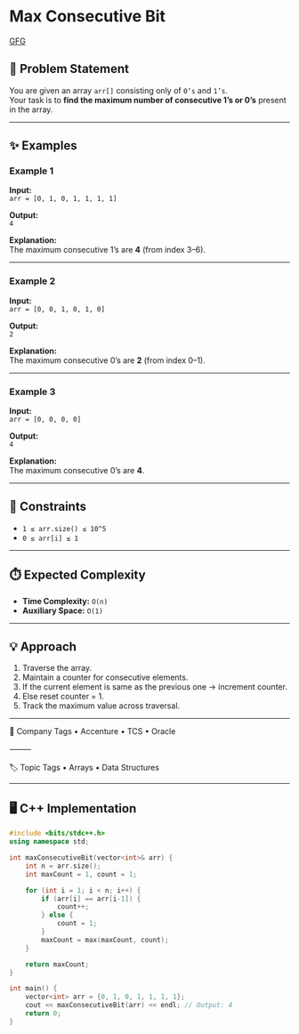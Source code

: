 # Max Consecutive Bit

[GFG](https://www.geeksforgeeks.org/problems/max-consecutive-one/1)

## 📌 Problem Statement
You are given an array `arr[]` consisting only of `0’s` and `1’s`.  
Your task is to **find the maximum number of consecutive 1’s or 0’s** present in the array.

---

## ✨ Examples

### Example 1
**Input:**  
`arr = [0, 1, 0, 1, 1, 1, 1]`  

**Output:**  
`4`  

**Explanation:**  
The maximum consecutive 1’s are **4** (from index 3–6).  

---

### Example 2
**Input:**  
`arr = [0, 0, 1, 0, 1, 0]`  

**Output:**  
`2`  

**Explanation:**  
The maximum consecutive 0’s are **2** (from index 0–1).  

---

### Example 3
**Input:**  
`arr = [0, 0, 0, 0]`  

**Output:**  
`4`  

**Explanation:**  
The maximum consecutive 0’s are **4**.  

---

## 🎯 Constraints
- `1 ≤ arr.size() ≤ 10^5`  
- `0 ≤ arr[i] ≤ 1`  

---

## ⏱️ Expected Complexity
- **Time Complexity:** `O(n)`  
- **Auxiliary Space:** `O(1)`  

---

## 💡 Approach
1. Traverse the array.  
2. Maintain a counter for consecutive elements.  
3. If the current element is same as the previous one → increment counter.  
4. Else reset counter = 1.  
5. Track the maximum value across traversal.  

---

🏢 Company Tags
	•	Accenture
	•	TCS
	•	Oracle

⸻

🏷️ Topic Tags
	•	Arrays
	•	Data Structures

---

## 🖥️ C++ Implementation

```cpp
#include <bits/stdc++.h>
using namespace std;

int maxConsecutiveBit(vector<int>& arr) {
    int n = arr.size();
    int maxCount = 1, count = 1;

    for (int i = 1; i < n; i++) {
        if (arr[i] == arr[i-1]) {
            count++;
        } else {
            count = 1;
        }
        maxCount = max(maxCount, count);
    }

    return maxCount;
}

int main() {
    vector<int> arr = {0, 1, 0, 1, 1, 1, 1};
    cout << maxConsecutiveBit(arr) << endl; // Output: 4
    return 0;
}